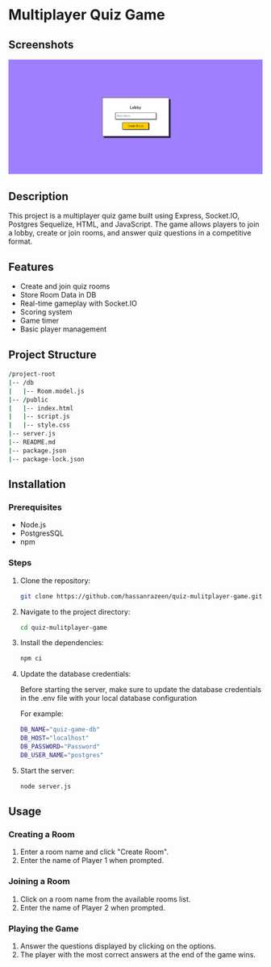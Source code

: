 # Multiplayer Quiz Game

## Screenshots

<p align="center">
   <img src="screenshots/game.png" width="1000">
</p>

## Description

This project is a multiplayer quiz game built using Express, Socket.IO, Postgres Sequelize, HTML, and JavaScript. The game allows players to join a lobby, create or join rooms, and answer quiz questions in a competitive format.

## Features

- Create and join quiz rooms
- Store Room Data in DB
- Real-time gameplay with Socket.IO
- Scoring system
- Game timer
- Basic player management

## Project Structure

```bash
/project-root
|-- /db
|   |-- Room.model.js
|-- /public
|   |-- index.html
|   |-- script.js
|   |-- style.css
|-- server.js
|-- README.md
|-- package.json
|-- package-lock.json
```

## Installation

### Prerequisites

- Node.js
- PostgresSQL
- npm

### Steps

1. Clone the repository:

   ```sh
   git clone https://github.com/hassanrazeen/quiz-mulitplayer-game.git

   ```

2. Navigate to the project directory:

   ```sh
   cd quiz-mulitplayer-game

   ```

3. Install the dependencies:

   ```sh
   npm ci

   ```

4. Update the database credentials:
   
   Before starting the server, make sure to update the database credentials in the .env file with your local database configuration

   For example:
   ```sh
   DB_NAME="quiz-game-db"
   DB_HOST="localhost"
   DB_PASSWORD="Password"
   DB_USER_NAME="postgres"
   ```
   

6. Start the server:
   ```sh
   node server.js
   ```

## Usage

### Creating a Room

1. Enter a room name and click "Create Room".
2. Enter the name of Player 1 when prompted.

### Joining a Room

1. Click on a room name from the available rooms list.
2. Enter the name of Player 2 when prompted.

### Playing the Game

1. Answer the questions displayed by clicking on the options.
2. The player with the most correct answers at the end of the game wins.
